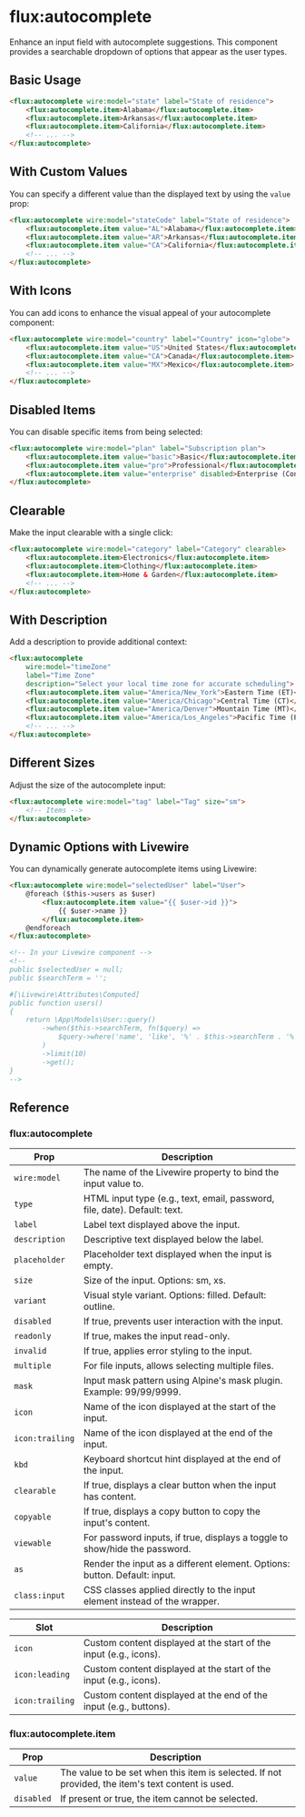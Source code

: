 # flux:autocomplete

Enhance an input field with autocomplete suggestions. This component provides a searchable dropdown of options that appear as the user types.

## Basic Usage

```html
<flux:autocomplete wire:model="state" label="State of residence">
    <flux:autocomplete.item>Alabama</flux:autocomplete.item>
    <flux:autocomplete.item>Arkansas</flux:autocomplete.item>
    <flux:autocomplete.item>California</flux:autocomplete.item>
    <!-- ... -->
</flux:autocomplete>
```

## With Custom Values

You can specify a different value than the displayed text by using the `value` prop:

```html
<flux:autocomplete wire:model="stateCode" label="State of residence">
    <flux:autocomplete.item value="AL">Alabama</flux:autocomplete.item>
    <flux:autocomplete.item value="AR">Arkansas</flux:autocomplete.item>
    <flux:autocomplete.item value="CA">California</flux:autocomplete.item>
    <!-- ... -->
</flux:autocomplete>
```

## With Icons

You can add icons to enhance the visual appeal of your autocomplete component:

```html
<flux:autocomplete wire:model="country" label="Country" icon="globe">
    <flux:autocomplete.item value="US">United States</flux:autocomplete.item>
    <flux:autocomplete.item value="CA">Canada</flux:autocomplete.item>
    <flux:autocomplete.item value="MX">Mexico</flux:autocomplete.item>
    <!-- ... -->
</flux:autocomplete>
```

## Disabled Items

You can disable specific items from being selected:

```html
<flux:autocomplete wire:model="plan" label="Subscription plan">
    <flux:autocomplete.item value="basic">Basic</flux:autocomplete.item>
    <flux:autocomplete.item value="pro">Professional</flux:autocomplete.item>
    <flux:autocomplete.item value="enterprise" disabled>Enterprise (Contact sales)</flux:autocomplete.item>
</flux:autocomplete>
```

## Clearable

Make the input clearable with a single click:

```html
<flux:autocomplete wire:model="category" label="Category" clearable>
    <flux:autocomplete.item>Electronics</flux:autocomplete.item>
    <flux:autocomplete.item>Clothing</flux:autocomplete.item>
    <flux:autocomplete.item>Home & Garden</flux:autocomplete.item>
    <!-- ... -->
</flux:autocomplete>
```

## With Description

Add a description to provide additional context:

```html
<flux:autocomplete 
    wire:model="timeZone" 
    label="Time Zone" 
    description="Select your local time zone for accurate scheduling">
    <flux:autocomplete.item value="America/New_York">Eastern Time (ET)</flux:autocomplete.item>
    <flux:autocomplete.item value="America/Chicago">Central Time (CT)</flux:autocomplete.item>
    <flux:autocomplete.item value="America/Denver">Mountain Time (MT)</flux:autocomplete.item>
    <flux:autocomplete.item value="America/Los_Angeles">Pacific Time (PT)</flux:autocomplete.item>
    <!-- ... -->
</flux:autocomplete>
```

## Different Sizes

Adjust the size of the autocomplete input:

```html
<flux:autocomplete wire:model="tag" label="Tag" size="sm">
    <!-- Items -->
</flux:autocomplete>
```

## Dynamic Options with Livewire

You can dynamically generate autocomplete items using Livewire:

```html
<flux:autocomplete wire:model="selectedUser" label="User">
    @foreach ($this->users as $user)
        <flux:autocomplete.item value="{{ $user->id }}">
            {{ $user->name }}
        </flux:autocomplete.item>
    @endforeach
</flux:autocomplete>

<!-- In your Livewire component -->
<!--
public $selectedUser = null;
public $searchTerm = '';

#[\Livewire\Attributes\Computed]
public function users()
{
    return \App\Models\User::query()
        ->when($this->searchTerm, fn($query) => 
            $query->where('name', 'like', '%' . $this->searchTerm . '%')
        )
        ->limit(10)
        ->get();
}
-->
```

## Reference

### flux:autocomplete

| Prop | Description |
| --- | --- |
| `wire:model` | The name of the Livewire property to bind the input value to. |
| `type` | HTML input type (e.g., text, email, password, file, date). Default: text. |
| `label` | Label text displayed above the input. |
| `description` | Descriptive text displayed below the label. |
| `placeholder` | Placeholder text displayed when the input is empty. |
| `size` | Size of the input. Options: sm, xs. |
| `variant` | Visual style variant. Options: filled. Default: outline. |
| `disabled` | If true, prevents user interaction with the input. |
| `readonly` | If true, makes the input read-only. |
| `invalid` | If true, applies error styling to the input. |
| `multiple` | For file inputs, allows selecting multiple files. |
| `mask` | Input mask pattern using Alpine's mask plugin. Example: 99/99/9999. |
| `icon` | Name of the icon displayed at the start of the input. |
| `icon:trailing` | Name of the icon displayed at the end of the input. |
| `kbd` | Keyboard shortcut hint displayed at the end of the input. |
| `clearable` | If true, displays a clear button when the input has content. |
| `copyable` | If true, displays a copy button to copy the input's content. |
| `viewable` | For password inputs, if true, displays a toggle to show/hide the password. |
| `as` | Render the input as a different element. Options: button. Default: input. |
| `class:input` | CSS classes applied directly to the input element instead of the wrapper. |

| Slot | Description |
| --- | --- |
| `icon` | Custom content displayed at the start of the input (e.g., icons). |
| `icon:leading` | Custom content displayed at the start of the input (e.g., icons). |
| `icon:trailing` | Custom content displayed at the end of the input (e.g., buttons). |

### flux:autocomplete.item

| Prop | Description |
| --- | --- |
| `value` | The value to be set when this item is selected. If not provided, the item's text content is used. |
| `disabled` | If present or true, the item cannot be selected. |